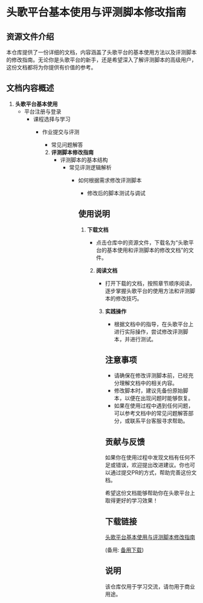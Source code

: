 # 头歌平台基本使用与评测脚本修改指南

## 资源文件介绍

本仓库提供了一份详细的文档，内容涵盖了头歌平台的基本使用方法以及评测脚本的修改指南。无论你是头歌平台的新手，还是希望深入了解评测脚本的高级用户，这份文档都将为你提供有价值的参考。

## 文档内容概述

1. **头歌平台基本使用**
   - 平台注册与登录
      - 课程选择与学习
         - 作业提交与评测
            - 常见问题解答

            2. **评测脚本修改指南**
               - 评测脚本的基本结构
                  - 常见评测逻辑解析
                     - 如何根据需求修改评测脚本
                        - 修改后的脚本测试与调试

                        ## 使用说明

                        1. **下载文档**
                           - 点击仓库中的资源文件，下载名为“头歌平台的基本使用和评测脚本的修改文档”的文件。

                           2. **阅读文档**
                              - 打开下载的文档，按照章节顺序阅读，逐步掌握头歌平台的使用方法和评测脚本的修改技巧。

                              3. **实践操作**
                                 - 根据文档中的指导，在头歌平台上进行实际操作，尝试修改评测脚本，并进行测试。

                                 ## 注意事项

                                 - 请确保在修改评测脚本前，已经充分理解文档中的相关内容。
                                 - 修改脚本时，建议先备份原始脚本，以便在出现问题时能够恢复。
                                 - 如果在使用过程中遇到任何问题，可以参考文档中的常见问题解答部分，或联系平台客服寻求帮助。

                                 ## 贡献与反馈

                                 如果你在使用过程中发现文档有任何不足或错误，欢迎提出改进建议。你也可以通过提交PR的方式，帮助完善这份文档。

                                 希望这份文档能够帮助你在头歌平台上取得更好的学习效果！

                                 ## 下载链接
                                 [头歌平台基本使用与评测脚本修改指南](https://pan.quark.cn/s/3fe957c1215c) 

                                 (备用: [备用下载](https://pan.baidu.com/s/1OHm2amliXWYr9kru_NWBDg?pwd=1234))

                                 ## 说明

                                 该仓库仅用于学习交流，请勿用于商业用途。
